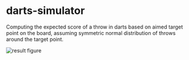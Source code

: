 # darts-simulator

Computing the expected score of a throw in darts based on aimed target point on the board, assuming symmetric normal distribution of 
throws around the target point. 

![result figure](https://github.com/timonej3/darts-simulator/blob/main/res/res_10k.png?raw=true)
